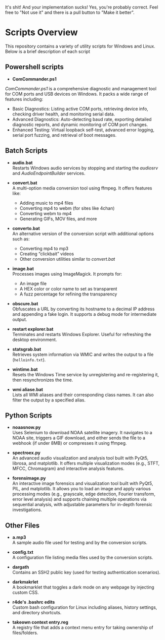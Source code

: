 It's shit! And your implementation sucks!
Yes, you're probably correct. Feel free to "Not use it" and there is a pull button to "Make it better".
# Scripts Overview

This repository contains a variety of utility scripts for Windows and Linux. Below is a brief description of each script


## Powershell scripts
- **ComCommander.ps1**

*ComCommander.ps1* is a comprehensive diagnostic and management tool for COM ports and USB devices on Windows. It packs a wide range of features including:

- Basic Diagnostics: Listing active COM ports, retrieving device info, checking driver health, and monitoring serial data.
- Advanced Diagnostics: Auto-detecting baud rate, exporting detailed diagnostic reports, and dynamic monitoring of COM port changes.
- Enhanced Testing: Virtual loopback self-test, advanced error logging, serial port fuzzing, and retrieval of boot messages.

## Batch Scripts

- **audio.bat**  
  Restarts Windows audio services by stopping and starting the *audiosrv* and *AudioEndpointBuilder* services.

- **convert.bat**  
  A multi-option media conversion tool using ffmpeg. It offers features like:
  - Adding music to mp4 files
  - Converting mp4 to webm (for sites like 4chan)
  - Converting webm to mp4
  - Generating GIFs, MOV files, and more

- **converto.bat**  
  An alternative version of the conversion script with additional options such as:
  - Converting mp4 to mp3
  - Creating “clickbait” videos
  - Other conversion utilities similar to *convert.bat*

- **image.bat**  
  Processes images using ImageMagick. It prompts for:
  - An image file
  - A HEX color or color name to set as transparent
  - A fuzz percentage for refining the transparency

- **obscure.bat**  
  Obfuscates a URL by converting its hostname to a decimal IP address and appending a fake login. It supports a debug mode for intermediate output.

- **restart explorer.bat**  
  Terminates and restarts Windows Explorer. Useful for refreshing the desktop environment.

- **statsgrab.bat**  
  Retrieves system information via WMIC and writes the output to a file (`helloinfo.txt`).

- **wintime.bat**  
  Resets the Windows Time service by unregistering and re-registering it, then resynchronizes the time.

- **wmi aliase.bat**  
  Lists all WMI aliases and their corresponding class names. It can also filter the output by a specified alias.

## Python Scripts

- **noaasnow.py**  
  Uses Selenium to download NOAA satellite imagery. It navigates to a NOAA site, triggers a GIF download, and either sends the file to a webhook (if under 8MB) or compresses it using ffmpeg.

- **spectroex.py**  
  An advanced audio visualization and analysis tool built with PyQt5, librosa, and matplotlib. It offers multiple visualization modes (e.g., STFT, MFCC, Chromagram) and interactive analysis features.

- **forensimage.py**  
  An interactive image forensics and visualization tool built with PyQt5, PIL, and matplotlib. It allows you to load an image and apply various processing modes (e.g., grayscale, edge detection, Fourier transform, error level analysis) and supports chaining multiple operations via sequential analysis, with adjustable parameters for in-depth forensic investigations.

## Other Files

- **a.mp3**  
  A sample audio file used for testing and by the conversion scripts.

- **config.txt**  
  A configuration file listing media files used by the conversion scripts.

- **dargath**  
  Contains an SSH2 public key (used for testing authentication scenarios).

- **darkmakrlet**  
  A bookmarklet that toggles a dark mode on any webpage by injecting custom CSS.

- **r4de's .bashrc edits**  
  Custom bash configuration for Linux including aliases, history settings, and directory shortcuts.

- **takeown context entry.reg**  
  A registry file that adds a context menu entry for taking ownership of files/folders.
